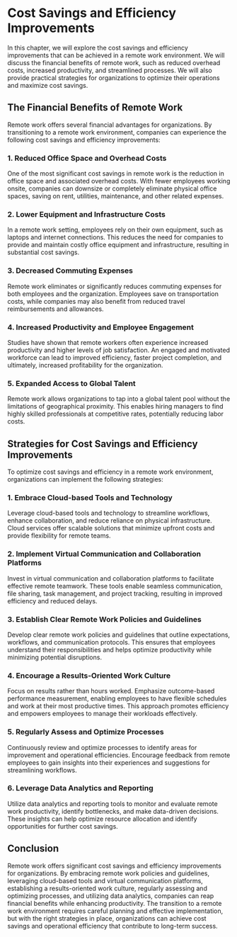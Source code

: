 # Cost Savings and Efficiency Improvements

In this chapter, we will explore the cost savings and efficiency improvements that can be achieved in a remote work environment. We will discuss the financial benefits of remote work, such as reduced overhead costs, increased productivity, and streamlined processes. We will also provide practical strategies for organizations to optimize their operations and maximize cost savings.

## The Financial Benefits of Remote Work

Remote work offers several financial advantages for organizations. By transitioning to a remote work environment, companies can experience the following cost savings and efficiency improvements:

### 1\. Reduced Office Space and Overhead Costs

One of the most significant cost savings in remote work is the reduction in office space and associated overhead costs. With fewer employees working onsite, companies can downsize or completely eliminate physical office spaces, saving on rent, utilities, maintenance, and other related expenses.

### 2\. Lower Equipment and Infrastructure Costs

In a remote work setting, employees rely on their own equipment, such as laptops and internet connections. This reduces the need for companies to provide and maintain costly office equipment and infrastructure, resulting in substantial cost savings.

### 3\. Decreased Commuting Expenses

Remote work eliminates or significantly reduces commuting expenses for both employees and the organization. Employees save on transportation costs, while companies may also benefit from reduced travel reimbursements and allowances.

### 4\. Increased Productivity and Employee Engagement

Studies have shown that remote workers often experience increased productivity and higher levels of job satisfaction. An engaged and motivated workforce can lead to improved efficiency, faster project completion, and ultimately, increased profitability for the organization.

### 5\. Expanded Access to Global Talent

Remote work allows organizations to tap into a global talent pool without the limitations of geographical proximity. This enables hiring managers to find highly skilled professionals at competitive rates, potentially reducing labor costs.

## Strategies for Cost Savings and Efficiency Improvements

To optimize cost savings and efficiency in a remote work environment, organizations can implement the following strategies:

### 1\. Embrace Cloud-based Tools and Technology

Leverage cloud-based tools and technology to streamline workflows, enhance collaboration, and reduce reliance on physical infrastructure. Cloud services offer scalable solutions that minimize upfront costs and provide flexibility for remote teams.

### 2\. Implement Virtual Communication and Collaboration Platforms

Invest in virtual communication and collaboration platforms to facilitate effective remote teamwork. These tools enable seamless communication, file sharing, task management, and project tracking, resulting in improved efficiency and reduced delays.

### 3\. Establish Clear Remote Work Policies and Guidelines

Develop clear remote work policies and guidelines that outline expectations, workflows, and communication protocols. This ensures that employees understand their responsibilities and helps optimize productivity while minimizing potential disruptions.

### 4\. Encourage a Results-Oriented Work Culture

Focus on results rather than hours worked. Emphasize outcome-based performance measurement, enabling employees to have flexible schedules and work at their most productive times. This approach promotes efficiency and empowers employees to manage their workloads effectively.

### 5\. Regularly Assess and Optimize Processes

Continuously review and optimize processes to identify areas for improvement and operational efficiencies. Encourage feedback from remote employees to gain insights into their experiences and suggestions for streamlining workflows.

### 6\. Leverage Data Analytics and Reporting

Utilize data analytics and reporting tools to monitor and evaluate remote work productivity, identify bottlenecks, and make data-driven decisions. These insights can help optimize resource allocation and identify opportunities for further cost savings.

## Conclusion

Remote work offers significant cost savings and efficiency improvements for organizations. By embracing remote work policies and guidelines, leveraging cloud-based tools and virtual communication platforms, establishing a results-oriented work culture, regularly assessing and optimizing processes, and utilizing data analytics, companies can reap financial benefits while enhancing productivity. The transition to a remote work environment requires careful planning and effective implementation, but with the right strategies in place, organizations can achieve cost savings and operational efficiency that contribute to long-term success.
